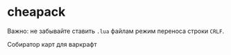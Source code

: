 # cheapack
Важно: не забывайте ставить `.lua` файлам режим переноса строки `CRLF`. 

Собиратор карт для варкрафт


